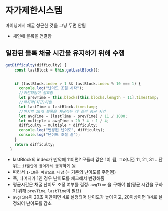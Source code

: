 # 자가제한시스템

마이닝에서 채굴 성곤한 것을 그냥 두면 안됨

- 체인에 블록을 연결함

## 일관된 블록 채굴 시간을 유지하기 위해 수행

```js
getDifficulty(difficulty) {
    const lastBlock = this.getLastBlock();


    if (lastBlock.index > 1 && lastBlock.index % 10 === 1) {
      console.log("난이도 조절 시작");
      //이전타임이 필요함
      let prevTime = this.blocks[this.blocks.length - 11].timestamp;
      //마지막(최근)타임
      let lastTime = lastBlock.timestamp;
      //마지막 10개 블록을 채굴하는 데 걸린 평균 시간
      let avgTime = (lastTime - prevTime) / 11 / 1000;
      let multiple = avgTime < 20 ? 4 : 1 / 4;
      difficulty = multiple * difficulty;
      console.log("변경된 난이도", difficulty);
      console.log("난이도 조절 끝");
    }
    return difficulty;
  }
```

- lastBlock의 index가 만약에 11이면? 모듈러 값은 1이 됨, 그러니깐 11, 21, 31 ...단위는 `if문안에 들어가서 동작`하게 됨
- 따라서 `1-10은 바깥으로 나감` (= 기존의 난이도를 주면됨)
- 즉, 나머지가 1인 경우 난이도를 체크해서 변경해줌
- 평균시간은 채굴 난이도 조정 여부를 결정: `avgTime` 을 구해야 함(평균 시간을 구하기 위해 `prevTime`, `lastTime`이 필요)
- `avgTime`이 20초 미만이면 4로 설정되어 난이도가 높아지고, 20이상이면 1/4로 설정되어 난이도를 감소
